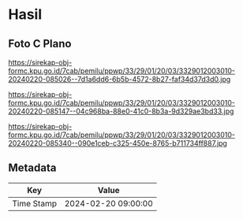 # Hasil

## Foto C Plano

https://sirekap-obj-formc.kpu.go.id/7cab/pemilu/ppwp/33/29/01/20/03/3329012003010-20240220-085026--7d1a6dd6-6b5b-4572-8b27-faf34d37d3d0.jpg

https://sirekap-obj-formc.kpu.go.id/7cab/pemilu/ppwp/33/29/01/20/03/3329012003010-20240220-085147--04c968ba-88e0-41c0-8b3a-9d329ae3bd33.jpg

https://sirekap-obj-formc.kpu.go.id/7cab/pemilu/ppwp/33/29/01/20/03/3329012003010-20240220-085340--090e1ceb-c325-450e-8765-b711734ff887.jpg


## Metadata

| Key        | Value               |
| ---------- | ------------------- |
| Time Stamp | 2024-02-20 09:00:00 |



